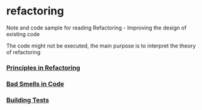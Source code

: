 # refactoring
Note and code sample for reading Refactoring - Improving the design of existing code

The code might not be executed, the main purpose is to interpret the theory of refactoring

### [Principles in Refactoring](./ch2/Principles%20in%20Refactoring.md)

### [Bad Smells in Code](./ch3/Bad%20Smells%20in%20Code.md)

### [Building Tests](./ch4/Building%20Tests.md)
